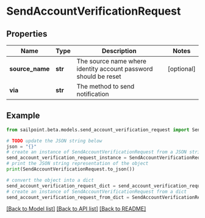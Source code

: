 # SendAccountVerificationRequest


## Properties

Name | Type | Description | Notes
------------ | ------------- | ------------- | -------------
**source_name** | **str** | The source name where identity account password should be reset | [optional] 
**via** | **str** | The method to send notification | 

## Example

```python
from sailpoint.beta.models.send_account_verification_request import SendAccountVerificationRequest

# TODO update the JSON string below
json = "{}"
# create an instance of SendAccountVerificationRequest from a JSON string
send_account_verification_request_instance = SendAccountVerificationRequest.from_json(json)
# print the JSON string representation of the object
print(SendAccountVerificationRequest.to_json())

# convert the object into a dict
send_account_verification_request_dict = send_account_verification_request_instance.to_dict()
# create an instance of SendAccountVerificationRequest from a dict
send_account_verification_request_from_dict = SendAccountVerificationRequest.from_dict(send_account_verification_request_dict)
```
[[Back to Model list]](../README.md#documentation-for-models) [[Back to API list]](../README.md#documentation-for-api-endpoints) [[Back to README]](../README.md)


